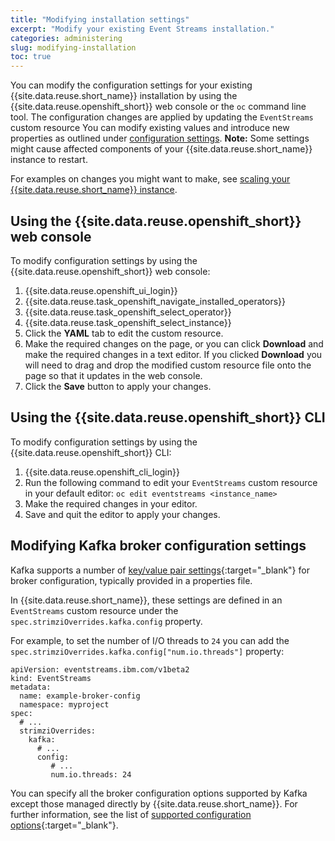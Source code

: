 ```yaml
---
title: "Modifying installation settings"
excerpt: "Modify your existing Event Streams installation."
categories: administering
slug: modifying-installation
toc: true
---
```


You can modify the configuration settings for your existing {{site.data.reuse.short_name}} installation by using the {{site.data.reuse.openshift_short}} web console or the `oc` command line tool. The configuration changes are applied by updating the `EventStreams` custom resource
You can modify existing values and introduce new properties as outlined under [configuration settings](../../installing/configuring).
**Note:** Some settings might cause affected components of your {{site.data.reuse.short_name}} instance to restart.

For examples on changes you might want to make, see [scaling your {{site.data.reuse.short_name}} instance](../scaling/).

## Using the {{site.data.reuse.openshift_short}} web console

To modify configuration settings by using the {{site.data.reuse.openshift_short}} web console:
1. {{site.data.reuse.openshift_ui_login}}
2. {{site.data.reuse.task_openshift_navigate_installed_operators}}
3. {{site.data.reuse.task_openshift_select_operator}}
4. {{site.data.reuse.task_openshift_select_instance}}
5. Click the **YAML** tab to edit the custom resource.
6. Make the required changes on the page, or you can click **Download** and make the required changes in a text editor.
   If you clicked **Download** you will need to drag and drop the modified custom resource file onto the page so that it updates in the web console.
7. Click the **Save** button to apply your changes.


## Using the {{site.data.reuse.openshift_short}} CLI

To modify configuration settings by using the {{site.data.reuse.openshift_short}} CLI:
1. {{site.data.reuse.openshift_cli_login}}
2. Run the following command to edit your `EventStreams` custom resource in your default editor:
   `oc edit eventstreams <instance_name>`
3. Make the required changes in your editor.
4. Save and quit the editor to apply your changes.


## Modifying Kafka broker configuration settings

Kafka supports a number of [key/value pair settings](http://kafka.apache.org/documentation/#brokerconfigs){:target="_blank"} for broker configuration, typically provided in a properties file.

In {{site.data.reuse.short_name}}, these settings are defined in an `EventStreams` custom resource under the `spec.strimziOverrides.kafka.config` property.

For example, to set the number of I/O threads to `24` you can add the `spec.strimziOverrides.kafka.config["num.io.threads"]` property:

```
apiVersion: eventstreams.ibm.com/v1beta2
kind: EventStreams
metadata:
  name: example-broker-config
  namespace: myproject
spec:
  # ...
  strimziOverrides:
    kafka:
      # ...
      config:
         # ...
         num.io.threads: 24
```

You can specify all the broker configuration options supported by Kafka except those managed directly by {{site.data.reuse.short_name}}. For further information, see the list of [supported configuration options](https://strimzi.io/docs/operators/0.27.1/using.html#type-KafkaClusterSpec-reference){:target="_blank"}.
